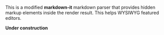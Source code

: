 This is a modified **markdown-it** markdown parser that provides hidden markup elements inside the render result. This helps WYSIWYG featured editors. 

**Under construction**

